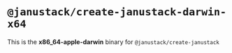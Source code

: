 # `@janustack/create-janustack-darwin-x64`

This is the **x86_64-apple-darwin** binary for `@janustack/create-janustack`
